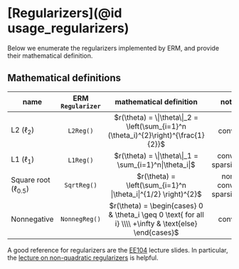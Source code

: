 # [Regularizers](@id usage_regularizers)

Below we enumerate the regularizers implemented by ERM, and provide their mathematical definition. 

## Mathematical definitions

|       name                 |  ERM `Regularizer`  | mathematical definition                                                            |  notes     |
| ------------------------   | :---------------------:| :-----------------------------------------------------------------------------: | :---------:|
| L2 ($\ell_2$)              |  `L2Reg()`        | $r(\theta) = \\|\theta\\|_2 = \left(\sum_{i=1}^n (\theta_i)^{2}\right)^{\frac{1}{2}}$   |  convex   |
| L1 ($\ell_1$)              |  `L1Reg()`        | $r(\theta) = \\|\theta\\|_1 = \sum_{i=1}^n\|\theta_i\|$                      | convex, sparsifying|
| Square root ($\ell_{0.5}$) |  `SqrtReg()`      | $r(\theta) = \left(\sum_{i=1}^n \|\theta_i\|^{1/2} \right)^{2}$ |non-convex, sparsifying|
| Nonnegative   |  `NonnegReg()`    | $r(\theta) = \begin{cases} 0 & \theta_i \geq 0 \text{  for all i} \\\\ +\infty & \text{else} \end{cases}$ | convex |

A good reference for regularizers are the [EE104](http://ee104.stanford.edu) lecture slides. In particular, the
[lecture on non-quadratic regularizers](http://ee104.stanford.edu/lectures/regularizers.pdf) is helpful.

